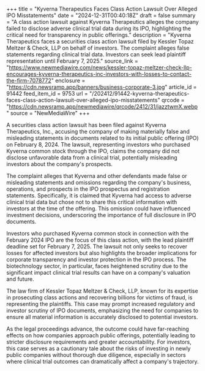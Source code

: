 +++
title = "Kyverna Therapeutics Faces Class Action Lawsuit Over Alleged IPO Misstatements"
date = "2024-12-31T00:40:18Z"
draft = false
summary = "A class action lawsuit against Kyverna Therapeutics alleges the company failed to disclose adverse clinical trial data during its IPO, highlighting the critical need for transparency in public offerings."
description = "Kyverna Therapeutics faces a securities class action lawsuit filed by Kessler Topaz Meltzer & Check, LLP on behalf of investors. The complaint alleges false statements regarding clinical trial data. Investors can seek lead plaintiff representation until February 7, 2025."
source_link = "https://www.newmediawire.com/news/kessler-topaz-meltzer-check-llp-encourages-kyverna-therapeutics-inc-investors-with-losses-to-contact-the-firm-7078772"
enclosure = "https://cdn.newsramp.app/banners/business-corporate-3.jpg"
article_id = 91442
feed_item_id = 9753
url = "/202412/91442-kyverna-therapeutics-faces-class-action-lawsuit-over-alleged-ipo-misstatements"
qrcode = "https://cdn.newsramp.app/newmediawire/qrcode/2412/31/jazztwmX.webp"
source = "NewMediaWire"
+++

<p>A securities class action lawsuit has been filed against Kyverna Therapeutics, Inc., accusing the company of making materially false and misleading statements in documents related to its initial public offering (IPO) on February 8, 2024. The lawsuit, representing investors who purchased Kyverna common stock through the IPO, claims the company did not disclose unfavorable data from a clinical trial, potentially misleading investors about the company's prospects.</p><p>The complaint alleges that Kyverna and other defendants made false or misleading statements and omissions regarding the company's business, operations, and prospects in the IPO prospectus and registration statements. Specifically, it is claimed that Kyverna had access to adverse clinical trial data but chose not to share this critical information with investors at the time of the offering. This omission could have influenced investment decisions, underscoring the importance of full disclosure in IPO documents.</p><p>Investors who purchased Kyverna common stock in connection with the February 2024 IPO are the focus of this class action, with the lead plaintiff deadline set for February 7, 2025. The lawsuit not only seeks to recover losses for affected investors but also highlights the broader implications for corporate transparency and investor protection in the IPO process. The biotechnology sector, in particular, faces heightened scrutiny due to the significant impact clinical trial results can have on a company's valuation and future.</p><p>The law firm of Kessler Topaz Meltzer & Check, LLP, known for its expertise in prosecuting class actions and recovering billions for victims of fraud, is representing the plaintiffs. This case may prompt increased regulatory and investor scrutiny of IPO documents, emphasizing the need for companies to ensure all material information is accurately disclosed to potential investors.</p><p>As the legal proceedings advance, the outcome could have far-reaching effects on how companies approach public offerings, potentially leading to stricter disclosure requirements and greater accountability. For investors, this case serves as a cautionary tale about the risks of investing in newly public companies without thorough due diligence, especially in sectors where clinical trial outcomes can dramatically affect a company's trajectory.</p>